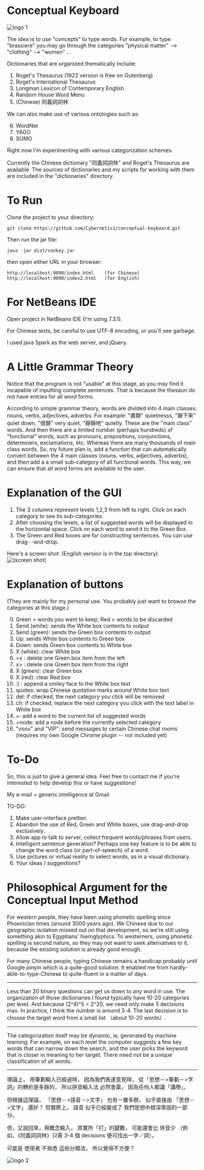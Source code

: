 Conceptual Keyboard
===================

<img src="https://raw.github.com/Cybernetic1/conceptual-keyboard/master/octopus.png" alt="logo 1" title="Conkey"/>

The idea is to use "concepts" to type words.  For example, to type "brassiere"
you may go through the categories "physical matter" --> "clothing" --> "women" ...

Dictionaries that are organized thematically include:

1. Roget's Thesaurus (1922 version is free on Gutenberg)
2. Roget's International Thesaurus
3. Longman Lexicon of Contemporary English
4. Random House Word Menu
5. (Chinese) 同義詞詞林

We can also make use of various ontologies such as:

6. WordNet
7. YAGO
8. SUMO

Right now I'm experimenting with various categorization schemes.

Currently the Chinese dictionary "同義詞詞林" and Roget's Thesaurus are available.
The sources of dictionaries and my scripts for working with them are included in
the "dictionaries" directory.

To Run
=======

Clone the project to your directory:

    git clone https://github.com/Cybernetic1/conceptual-keyboard.git

Then run the jar file:

    java -jar dist/conkey.jar

then open either URL in your browser:

    http://localhost:9090/index.html    (for Chinese)
    http://localhost:9090/index2.html   (for English)

For NetBeans IDE
=================

Open project in NetBeans IDE (I'm using 7.3.1).

For Chinese texts, be careful to use UTF-8 encoding, or you'll see garbage.

I used java Spark as the web server, and jQuery.


A Little Grammar Theory
=========================

Notice that the program is not "usable" at this stage, as you may find it
incapable of inputting complete sentences.  That is because the thesauri do not
have entries for all word forms.

According to simple grammar theory, words are divided into 4 main classes:
nouns, verbs, adjectives, adverbs.  For example:
"肅靜" quietnesss, "靜下來" quiet down, "很靜" very quiet, "靜靜地" quietly.
These are the "main class" words.  And then there are a limited number (perhaps
hundreds) of "functional" words, such as pronouns, prepositions, conjunctions,
determiners, exclamations, etc.  Whereas there are many thousands of main class
words.  So, my future plan is, add a function that can automatically convert
between the 4 main classes (nouns, verbs, adjectives, adverbs), and then add a
a small sub-category of all functional words.  This way, we can ensure that all
word forms are available to the user.

Explanation of the GUI
========================

1. The 3 columns represent levels 1,2,3 from left to right.  Click on each
   category to see its sub-categories.
2. After choosing the levels, a list of suggested words will be displayed in
   the horizontal space.  Click on each word to send it to the Green Box.
3. The Green and Red boxes are for constructing sentences.  You can use drag-
   -and-drop.

Here's a screen shot: (English version is in the top directory)
<img src="https://raw.github.com/Cybernetic1/conceptual-keyboard/master/Screenshot_Chinese_synonym.png" alt="(screen shot)" title="Screen shot"/>

Explanation of buttons
==========================

(They are mainly for my personal use.  You probably just want to browse the
categories at this stage.)

0. Green = words you want to keep;
   Red = words to be discarded
1. Send (white): sends the White box contents to output
2. Send (green): sends the Green box contents to output
3. Up: sends White box contents to Green box
4. Down: sends Green box contents to White box
5. X (white): clear White box
6. <x : delete one Green box item from the left
7. x> : delete one Green box item from the right
8. X (green): clear Green box
9. X (red): clear Red box
10. :) : append a smiley face to the White box text
11. quotes: wrap Chinese quotation marks around White box text
12. del: if checked, the next category you click will be removed
13. ch:  if checked, replace the next category you click with the text label
         in White box
14. +: add a word to the current list of suggested words
15. +node: add a node before the currently selected category
16. "voov" and "VIP":  send messages to certain Chinese chat rooms (requires
    my own Google Chrome plugin -- not included yet)

To-Do
=======

So, this is just to give a general idea.  Feel free to contact me if you're
interested to help develop this or have suggestions!

My e-mail = generic.intelligence at Gmail

TO-DO:

1. Make user-interface prettier.
2. Abandon the use of Red, Green and White boxes, use drag-and-drop exclusively.
3. Allow app to talk to server, collect frequent words/phrases from users.
4. Intelligent sentence generation?  Perhaps one key feature is to be able to
   change the word class (or part-of-speech) of a word.
5. Use pictures or virtual reality to select words, as in a visual dictionary.
6. Your ideas / suggestions?

Philosophical Argument for the Conceptual Input Method
========================================================

For western people, they have been using phonetic spelling since Phoenician times (around 3000 years ago).  We Chinese due to our geographic isolation missed out on that development, so we're still using something akin to Egyptians' hieroglyphics.  To westerners, using phonetic spelling is second nature, so they may not want to seek alternatives to it, because the existing solution is already good enough.

For many Chinese people, typing Chinese remains a handicap probably until Google pinyin which is a quite-good solution.  It enabled me from hardly-able-to-type-Chinese to quite-fluent in a matter of days.

* * *

Less than 20 binary questions can get us down to any word in use.  The organization of those dictionaries I found typically have 10-20 categories per level.  And because (2^4)^5 = 2^20, we need only make 5 decisions max.  In practice, I think the number is around 3-4.  The last decision is to choose the target word from a small list （about 10-20 words）.

* * *

​The categorization itself may be dynamic​, ie, generated by machine learning.  For example, on each level the computer suggests a few key words that can narrow down the search, and the user picks the keyword that is closer in meaning to her target.  There need not be a unique classification of all words.

* * *

理論上， 用筆劃輸入已經過時， 因為我們表達意見時， 從「思想－>筆劃－>字詞」的轉折是多餘的，
所以拼音輸入法 必然會贏， 因為任何人都識「講嘢」。

但根據這理論， 「思想－>語音－>文字」 也有一層多餘， 似乎直接由 「思想－>文字」 還好？
但實際上， 語音 似乎已經變成了 我們思想中根深蒂固的一部分。

但，又說回來，用概念輸入， 其實所「打」的鍵數， 可能還會比 併音少 （例如，《同義詞詞林》只需
3-4 個 decisions 便可找出一字／詞）。

可能是 使用者 不熟悉 這些分類法， 所以覺得不方便？

<img src="https://raw.github.com/Cybernetic1/conceptual-keyboard/master/Cartoon_octopus.png" alt="logo 2" title="Conkey"/>

